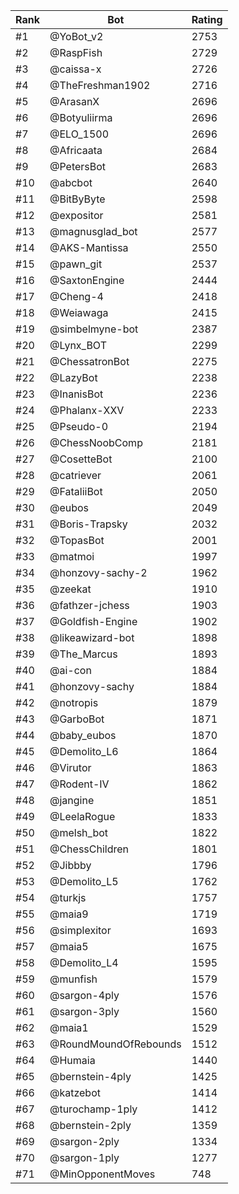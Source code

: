 Rank|Bot|Rating
---|---|---
#1|@YoBot_v2|2753
#2|@RaspFish|2729
#3|@caissa-x|2726
#4|@TheFreshman1902|2716
#5|@ArasanX|2696
#6|@Botyuliirma|2696
#7|@ELO_1500|2696
#8|@Africaata|2684
#9|@PetersBot|2683
#10|@abcbot|2640
#11|@BitByByte|2598
#12|@expositor|2581
#13|@magnusglad_bot|2577
#14|@AKS-Mantissa|2550
#15|@pawn_git|2537
#16|@SaxtonEngine|2444
#17|@Cheng-4|2418
#18|@Weiawaga|2415
#19|@simbelmyne-bot|2387
#20|@Lynx_BOT|2299
#21|@ChessatronBot|2275
#22|@LazyBot|2238
#23|@InanisBot|2236
#24|@Phalanx-XXV|2233
#25|@Pseudo-0|2194
#26|@ChessNoobComp|2181
#27|@CosetteBot|2100
#28|@catriever|2061
#29|@FataliiBot|2050
#30|@eubos|2049
#31|@Boris-Trapsky|2032
#32|@TopasBot|2001
#33|@matmoi|1997
#34|@honzovy-sachy-2|1962
#35|@zeekat|1910
#36|@fathzer-jchess|1903
#37|@Goldfish-Engine|1902
#38|@likeawizard-bot|1898
#39|@The_Marcus|1893
#40|@ai-con|1884
#41|@honzovy-sachy|1884
#42|@notropis|1879
#43|@GarboBot|1871
#44|@baby_eubos|1870
#45|@Demolito_L6|1864
#46|@Virutor|1863
#47|@Rodent-IV|1862
#48|@jangine|1851
#49|@LeelaRogue|1833
#50|@melsh_bot|1822
#51|@ChessChildren|1801
#52|@Jibbby|1796
#53|@Demolito_L5|1762
#54|@turkjs|1757
#55|@maia9|1719
#56|@simplexitor|1693
#57|@maia5|1675
#58|@Demolito_L4|1595
#59|@munfish|1579
#60|@sargon-4ply|1576
#61|@sargon-3ply|1560
#62|@maia1|1529
#63|@RoundMoundOfRebounds|1512
#64|@Humaia|1440
#65|@bernstein-4ply|1425
#66|@katzebot|1414
#67|@turochamp-1ply|1412
#68|@bernstein-2ply|1359
#69|@sargon-2ply|1334
#70|@sargon-1ply|1277
#71|@MinOpponentMoves|748
